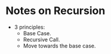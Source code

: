# Notes on Recursion
* 3 principles:
    * Base Case.
    * Recursive Call.
    * Move towards the base case. 